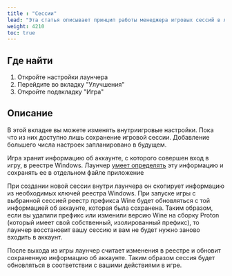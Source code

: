 ```yaml
---
title : "Сессии"
lead: "Эта статья описывает принцип работы менеджера игровых сессий в лаунчере"
weight: 4210
toc: true
---
```


## Где найти

1. Откройте настройки лаунчера
2. Перейдите во вкладку "Улучшения"
3. Откройте подвкладку "Игра"

## Описание

В этой вкладке вы можете изменять внутриигровые настройки.  Пока что из них доступно лишь сохранение игровой сессии. Добавление большего числа настроек запланировано в будущем.

Игра хранит информацию об аккаунте, с которого совершен вход в игру, в реестре Windows. Лаунчер [умеет определять](https://github.com/an-anime-team/anime-launcher-sdk/blob/7e7db30de4c02cf62b58770d2a4ee5ed0337edd4/src/games/genshin/sessions.rs) эту информацию и сохранять ее в отдельном файле приложение

При создании новой сессии внутри лаунчера он скопирует информацию из необходимых ключей реестра Windows. При запуске игры с выбранной сессией реестр префикса Wine будет обновляться с той информацией об аккаунте, которая была сохранена. Таким образом, если вы удалили префикс или изменили версию Wine на сборку Proton (который имеет свой собственный, изолированный префикс), то лаунчер восстановит вашу сессию и вам не будет нужно заново входить в аккаунт.

После выхода из игры лаунчер считает изменения в реестре и обновит сохраненную информацию об аккаунте. Таким образом сессия будет обновляться в соответствии с вашими действиями в игре.
